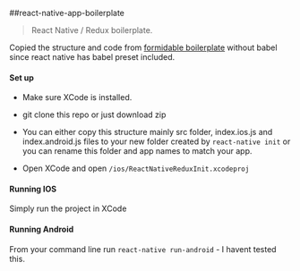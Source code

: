 ##react-native-app-boilerplate
> React Native / Redux boilerplate.

Copied the structure and code from [formidable boilerplate](https://github.com/FormidableLabs/formidable-react-native-app-boilerplate) without babel since react native has babel preset included.

#### Set up

- Make sure XCode is installed.

- git clone this repo or just download zip 

- You can either copy this structure mainly src folder, index.ios.js and index.android.js files to your new folder
created by `react-native init` or you can rename this folder and app names to match your app.

- Open XCode and open `/ios/ReactNativeReduxInit.xcodeproj`

#### Running IOS

Simply run the project in XCode

#### Running Android

From your command line run `react-native run-android` - I havent tested this.